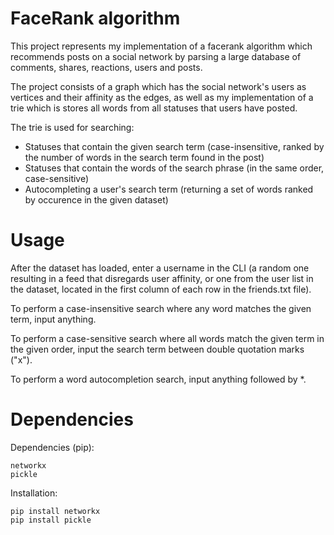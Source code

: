 
# FaceRank algorithm
This project represents my implementation of a facerank algorithm which recommends posts on a social network by parsing a large database of comments, shares, reactions, users and posts.

The project consists of a graph which has the social network's users as vertices and their affinity as the edges, as well as my implementation of a trie which is stores all words from all statuses that users have posted.

The trie is used for searching:
* Statuses that contain the given search term (case-insensitive, ranked by the number of words in the search term found in the post)
* Statuses that contain the words of the search phrase (in the same order, case-sensitive)
* Autocompleting a user's search term (returning a set of words ranked by occurence in the given dataset)


# Usage
After the dataset has loaded, enter a username in the CLI (a random one resulting in a feed that disregards user affinity, or one from the user list in the dataset, located in the first column of each row in the friends.txt file).

To perform a case-insensitive search where any word matches the given term, input anything.

To perform a case-sensitive search where all words match the given term in the given order, input the search term between double quotation marks ("x").

To perform a word autocompletion search, input anything followed by *.
 

# Dependencies
Dependencies (pip):

    networkx
    pickle

Installation:

    pip install networkx
    pip install pickle

